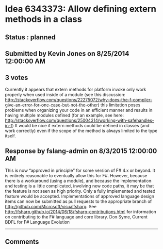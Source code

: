 # Idea 6343373: Allow defining extern methods in a class #

## Status : planned

## Submitted by Kevin Jones on 8/25/2014 12:00:00 AM

## 3 votes

Currently it appears that extern methods for platform invoke only work properly when used inside of a module (see this discussion: http://stackoverflow.com/questions/22275072/why-does-the-f-compiler-give-an-error-for-one-case-but-not-the-other) this limitation poses problems when organizing your code in an efficient manner and results in having multiple modules defined (for an example, see here: http://stackoverflow.com/questions/25004314/working-with-safehandles-in-f)
It would be nice if extern methods could be defined in classes (and work correctly) even if the scope of the method is always limited to the type itself.



## Response by fslang-admin on 8/3/2015 12:00:00 AM

This is now “approved in principle” for some version of F# 4.x or beyond. It is entirely reasonable to eventually allow this for F#.
However, because there is a workaround (using a module), and because the implementation and testing is a little complicated, involving new code paths, it may be that the feature is not seen as high priority. Only a fully implemented and tested feature would be accepted.
Implementations of approved language design items can now be submitted as pull requests to the appropriate branch of http://github.com/Microsoft/visualfsharp. See http://fsharp.github.io/2014/06/18/fsharp-contributions.html for information on contributing to the F# language and core library.
Don Syme, Current BDFL for F# Language Evolution

------------------------
## Comments

